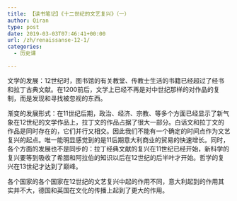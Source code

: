 ```yaml
---
title: 【读书笔记】《十二世纪的文艺复兴》（一）
author: Qiran
type: post
date: 2019-03-03T07:46:41+00:00
url: /zh/renaissanse-12-1/
categories:
  - 历史课

---
```

文学的发展：12世纪时，图书馆的有关教堂、传教士生活的书籍已经超过了经书和拉丁古典文献。在1200前后，文学上已经不再是对中世纪那样的对作品的复制，而是发现和寻找被忽视的东西。

渐变的发展形式：在11世纪后期，政治、经济、宗教、等多个方面已经显示了新气象在12世纪的文学作品上，拉丁文的作品占据了很大一部分。白话文和拉丁文的作品是同时存在的，它们并行又相交。因此我们不能有一个确定的时间点作为文艺复兴的起点。唯一能明显感觉到的是11后期意大利商业的贸易的快速增长。同时，各个方面的发展也不是同步的：拉丁经典文献的复兴在11世纪已经开始，新科学的复兴要等到吸收了希腊和阿拉伯的知识以后在12世纪的后半叶才开始。哲学的复兴在13世纪才达到了巅峰。

  
各个国家的各个国家在12世纪的文艺复兴中起的作用不同，意大利起到的作用其实并不大，德国和英国在文化的传播上起到了更大的作用。